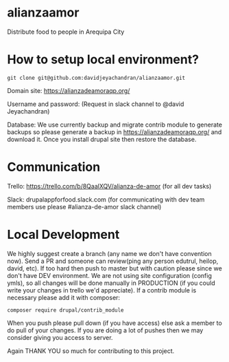 # alianzaamor

Distribute food to people in Arequipa City

# How to setup local environment?

    git clone git@github.com:davidjeyachandran/alianzaamor.git    

Domain site: https://alianzadeamoraqp.org/

Username and password: (Request in slack channel to @david Jeyachandran)


Database: We use currently backup and migrate contrib module to generate backups so please generate a backup in https://alianzadeamoraqp.org/ and download it. Once you install drupal site then restore the database.


# Communication

Trello: https://trello.com/b/8QaalXQV/alianza-de-amor (for all dev tasks)

Slack: drupalappforfood.slack.com (for communicating with dev team members use please #alianza-de-amor slack channel)

# Local Development

We highly suggest create a branch (any name we don't have convention now). Send a PR and someone can review(ping any person edutrul, heilop, david, etc). If too hard then push to master but with caution please since we don't have DEV environment.
We are not using site configuration (config ymls), so all changes will be done manually in PRODUCTION (if you could write your changes in trello we'd appreciate).
If a contrib module is necessary please add it with composer:

    composer require drupal/contrib_module
When you push please pull down (if you have access) else ask a member to do pull of your changes. If you are doing a lot of pushes then we may consider giving you access to server.

Again THANK YOU so much for contributing to this project.



